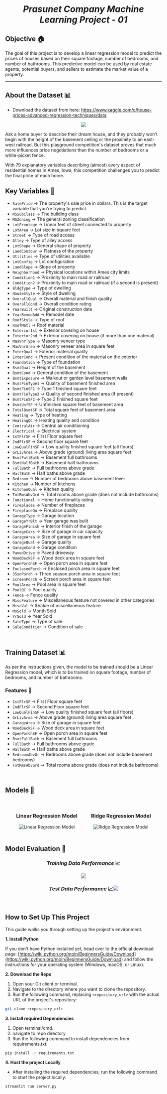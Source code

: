 # <center><i>Prasunet Company Machine Learning Project - 01</i></center>

## Objective 🏠
The goal of this project is to develop a linear regression model to predict the prices of houses based on their square footage, number of bedrooms, and number of bathrooms. This predictive model can be used by real estate agents, potential buyers, and sellers to estimate the market value of a property.

---

## About the Dataset 📊

- Download the dataset from here: https://www.kaggle.com/c/house-prices-advanced-regression-techniques/data 

<center><img src = 'https://storage.googleapis.com/kaggle-media/competitions/House%20Prices/kaggle_5407_media_housesbanner.png'></center>

Ask a home buyer to describe their dream house, and they probably won't begin with the height of the basement ceiling or the proximity to an east-west railroad. But this playground competition's dataset proves that much more influences price negotiations than the number of bedrooms or a white-picket fence.

With 79 explanatory variables describing (almost) every aspect of residential homes in Ames, Iowa, this competition challenges you to predict the final price of each home.



## Key Variables 🏡

- `SalePrice` ->  The property's sale price in dollars. This is the target variable that you're trying to predict. 
- `MSSubClass` ->  The building class
- `MSZoning` ->  The general zoning classification
- `LotFrontage` ->  Linear feet of street connected to property
- `LotArea` ->  Lot size in square feet
- `Street` ->  Type of road access
- `Alley` ->  Type of alley access
- `LotShape` ->  General shape of property
- `LandContour` ->  Flatness of the property
- `Utilities` ->  Type of utilities available 
- `LotConfig` ->  Lot configuration
- `LandSlope` ->  Slope of property
- `Neighborhood` ->  Physical locations within Ames city limits
- `Condition1` ->  Proximity to main road or railroad
- `Condition2` ->  Proximity to main road or railroad (if a second is present)
- `BldgType` ->  Type of dwelling
- `HouseStyle` ->  Style of dwelling
- `OverallQual` ->  Overall material and finish quality
- `OverallCond` ->  Overall condition rating
- `YearBuilt` ->  Original construction date
- `YearRemodAdd` ->  Remodel date
- `RoofStyle` ->  Type of roof
- `RoofMatl` ->  Roof material
- `Exterior1st` ->  Exterior covering on house
- `Exterior2nd` ->  Exterior covering on house (if more than one material)
- `MasVnrType` ->  Masonry veneer type
- `MasVnrArea` ->  Masonry veneer area in square feet
- `ExterQual` ->  Exterior material quality
- `ExterCond` ->  Present condition of the material on the exterior
- `Foundation` ->  Type of foundation
- `BsmtQual` ->  Height of the basement
- `BsmtCond` ->  General condition of the basement
- `BsmtExposure` ->  Walkout or garden level basement walls
- `BsmtFinType1` ->  Quality of basement finished area
- `BsmtFinSF1` ->  Type 1 finished square feet
- `BsmtFinType2` ->  Quality of second finished area (if present)
- `BsmtFinSF2` ->  Type 2 finished square feet
- `BsmtUnfSF` ->  Unfinished square feet of basement area
- `TotalBsmtSF` ->  Total square feet of basement area
- `Heating` ->  Type of heating
- `HeatingQC` ->  Heating quality and condition
- `CentralAir` ->  Central air conditioning
- `Electrical` ->  Electrical system
- `1stFlrSF` ->  First Floor square feet
- `2ndFlrSF` ->  Second floor square feet
- `LowQualFinSF` ->  Low quality finished square feet (all floors)
- `GrLivArea` ->  Above grade (ground) living area square feet
- `BsmtFullBath` ->  Basement full bathrooms
- `BsmtHalfBath` ->  Basement half bathrooms
- `FullBath` ->  Full bathrooms above grade
- `HalfBath` ->  Half baths above grade
- `Bedroom` ->  Number of bedrooms above basement level
- `Kitchen` ->  Number of kitchens
- `KitchenQual` ->  Kitchen quality
- `TotRmsAbvGrd` ->  Total rooms above grade (does not include bathrooms)
- `Functional` ->  Home functionality rating
- `Fireplaces` ->  Number of fireplaces
- `FireplaceQu` ->  Fireplace quality
- `GarageType` ->  Garage location
- `GarageYrBlt` ->  Year garage was built
- `GarageFinish` ->  Interior finish of the garage
- `GarageCars` ->  Size of garage in car capacity
- `GarageArea` ->  Size of garage in square feet
- `GarageQual` ->  Garage quality
- `GarageCond` ->  Garage condition
- `PavedDrive` ->  Paved driveway
- `WoodDeckSF` ->  Wood deck area in square feet
- `OpenPorchSF` ->  Open porch area in square feet
- `EnclosedPorch` ->  Enclosed porch area in square feet
- `3SsnPorch` ->  Three season porch area in square feet
- `ScreenPorch` ->  Screen porch area in square feet
- `PoolArea` ->  Pool area in square feet
- `PoolQC` ->  Pool quality
- `Fence` ->  Fence quality
- `MiscFeature` ->  Miscellaneous feature not covered in other categories
- `MiscVal` ->  $Value of miscellaneous feature
- `MoSold` ->  Month Sold
- `YrSold` ->  Year Sold
- `SaleType` ->  Type of sale
- `SaleCondition` ->  Condition of sale


<br>

## Training Dataset 📊

As per the instructions given, the model to be trained should be a Linear Regression model, which is to be trained on square footage, number of bedrooms, and number of bathrooms.

### Features 🧩

- `1stFlrSF` ->  First Floor square feet
- `2ndFlrSF` ->  Second Floor square feet
- `LowQualFinSF` ->  Low quality finished square feet (all floors)
- `GrLivArea` ->  Above grade (ground) living area square feet
- `GarageArea` ->  Size of garage in square feet
- `WoodDeckSF` ->  Wood deck area in square feet
- `OpenPorchSF` ->  Open porch area in square feet
- `BsmtFullBath` ->  Basement full bathrooms
- `FullBath` ->  Full bathrooms above grade
- `HalfBath` ->  Half baths above grade
- `BedroomAbvGr` ->  Bedrooms above grade (does not include basement bedrooms)
- `TotRmsAbvGrd` ->  Total rooms above grade (does not include bathrooms)

<br>

## Models 🤖

<div style="text-align:center;">
    <div style="display:inline-block; margin: 20px;">
        <h3>Linear Regression Model</h3>
        <img src="./images/LinearRegression_model.png" alt="Linear Regression Model">
    </div>
    <div style="display:inline-block; margin: 20px;">
        <h3>Ridge Regression Model</h3>
        <img src="./images/Ridge_model.png" alt="Ridge Regression Model">
    </div>
</div>



## Model Evaluation 🤖

### <center><i>Training Data Performance</i> 📈</center>
<center><img src = '.\images\Evaluation_TrainData.png'></center>


### <center><i>Test Data Performance</i> 📈<img src = '.\images\Evaluation_TestData.png'></center>



<br>

## How to Set Up This Project

This guide walks you through setting up the project's environment.

**1. Install Python**

If you don't have Python installed yet, head over to the official download page: [https://wiki.python.org/moin/BeginnersGuide/Download](https://wiki.python.org/moin/BeginnersGuide/Download) and follow the instructions for your operating system (Windows, macOS, or Linux).

**2. Download the Repo**


1. Open your Git client or terminal.
2. Navigate to the directory where you want to clone the repository.
3. Run the following command, replacing `<repository_url>` with the actual URL of the project's repository:

```bash 
git clone <repository_url>
```

**3. Install required Dependencies**
1. Open terminal/cmd.
2. navigate to repo directory
3. Run the following command to install dependencies from requirements.txt:

``` bash
pip install -r requirements.txt
```

**4. Host the project Locally**

- After installing the required dependencies, run the following command to start the project locally:

``` bash
streamlit run server.py
```

